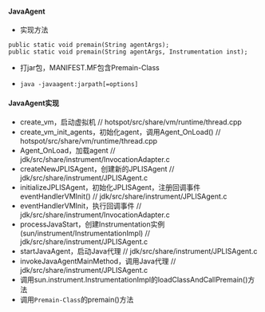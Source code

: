 #### JavaAgent

* 实现方法

```
public static void premain(String agentArgs);
public static void premain(String agentArgs, Instrumentation inst);
```

* 打jar包，MANIFEST.MF包含Premain-Class

* `java -javaagent:jarpath[=options]`

#### JavaAgent实现

* create_vm，启动虚拟机 // hotspot/src/share/vm/runtime/thread.cpp
* create_vm_init_agents，初始化agent，调用Agent_OnLoad() // hotspot/src/share/vm/runtime/thread.cpp
* Agent_OnLoad，加载agent // jdk/src/share/instrument/InvocationAdapter.c
* createNewJPLISAgent，创建新的JPLISAgent // jdk/src/share/instrument/JPLISAgent.c
* initializeJPLISAgent，初始化JPLISAgent，注册回调事件eventHandlerVMInit() // jdk/src/share/instrument/JPLISAgent.c
* eventHandlerVMInit，执行回调事件 // jdk/src/share/instrument/InvocationAdapter.c
* processJavaStart，创建Instrumentation实例(sun/instrument/InstrumentationImpl) // jdk/src/share/instrument/JPLISAgent.c
* startJavaAgent，启动Java代理 // jdk/src/share/instrument/JPLISAgent.c
* invokeJavaAgentMainMethod，调用Java代理 // jdk/src/share/instrument/JPLISAgent.c
* 调用sun.instrument.InstrumentationImpl的loadClassAndCallPremain()方法
* 调用`Premain-Class`的premain()方法
